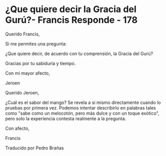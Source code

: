 # ¿Que quiere decir la Gracia del Gurú?- Francis Responde - 178

Querido Francis,

Si me permites una pregunta:

¿Que quiere decir, de acuerdo con tu comprensión, la Gracia del Gurú?

Gracias por tu sabiduría y tiempo.

Con mi mayor afecto,

Jeroen

Querido Jeroen,

¿Cuál es el sabor del mango? Se revela a si mismo directamente cuando lo pruebas por primera vez. Podemos intentar describirlo en palabras tales como "sabe como un melocotón, pero más dulce y con un toque exótico", pero solo la experiencia contesta realmente a la pregunta.

Con afecto,

Francis

Traducido por Pedro Brañas

